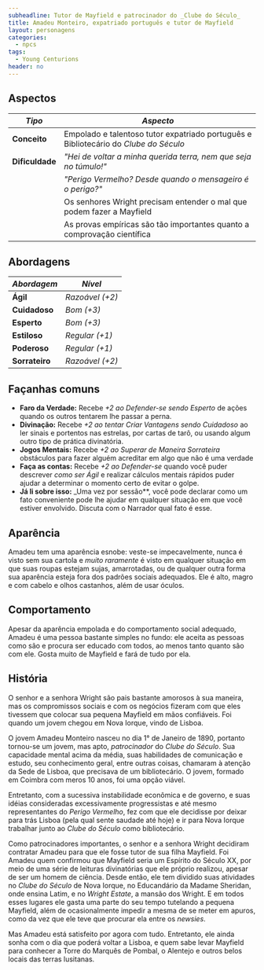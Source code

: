 ```yaml
---
subheadline: Tutor de Mayfield e patrocinador do _Clube do Século_
title: Amadeu Monteiro, expatriado português e tutor de Mayfield
layout: personagens
categories:
  - npcs 
tags:
  - Young Centurions
header: no
---
```


## Aspectos

| ***Tipo***       | ***Aspecto***                                                                        |
|------------------|--------------------------------------------------------------------------------------|
| __Conceito__     | Empolado e talentoso tutor expatriado português e Bibliotecário do _Clube do Século_ |
| __Dificuldade__  | _"Hei de voltar a minha querida terra, nem que seja no túmulo!"_                     |
|                  | _"Perigo Vermelho? Desde quando o mensageiro é o perigo?"_                           |
|                  | Os senhores Wright precisam entender o mal que podem fazer a Mayfield                |
|                  | As provas empíricas são tão importantes quanto a comprovação científica              |

## Abordagens

| ***Abordagem*** | ***Nível***     |
|-----------------|-----------------|
| __Ágil__        | _Razoável (+2)_ |
| __Cuidadoso__   | _Bom (+3)_      |
| __Esperto__     | _Bom (+3)_      |
| __Estiloso__    | _Regular (+1)_  |
| __Poderoso__    | _Regular (+1)_  |
| __Sorrateiro__  | _Razoável (+2)_ |

## Façanhas comuns 

+ **Faro da Verdade:** Recebe _+2 ao Defender-se sendo Esperto_ de ações quando os outros tentarem lhe passar a perna.
+ **Divinação:** Recebe _+2 ao tentar Criar Vantagens sendo Cuidadoso_ ao ler sinais e portentos nas estrelas, por cartas de tarô, ou usando algum outro tipo de prática divinatória.
+ **Jogos Mentais:** Recebe _+2 ao Superar de Maneira Sorrateira_ obstáculos para fazer alguém acreditar em algo que não é uma verdade
+ **Faça as contas:** Recebe _+2 ao Defender-se_ quando você puder descrever _como ser Ágil_ e realizar cálculos mentais rápidos puder ajudar a determinar o momento certo de evitar o golpe.
+ **Já li sobre isso:** _Uma vez por sessão**, você pode declarar como um fato conveniente pode lhe ajudar em qualquer situação em que você estiver envolvido. Discuta com o Narrador qual fato é esse.

## Aparência

Amadeu tem uma aparência esnobe: veste-se impecavelmente, nunca é visto sem sua cartola e _muito raramente_ é visto em qualquer situação em que suas roupas estejam sujas, amarrotadas, ou de qualquer outra forma sua aparência esteja fora dos padrões sociais adequados. Ele é alto, magro e com cabelo e olhos castanhos, além de usar óculos.

## Comportamento

Apesar da aparência empolada e do comportamento social adequado, Amadeu é uma pessoa bastante simples no fundo: ele aceita as pessoas como são e procura ser educado com todos, ao menos tanto quanto são com ele. Gosta muito de Mayfield e fará de tudo por ela.

## História

O senhor e a senhora Wright são pais bastante amorosos à sua maneira, mas os compromissos sociais e com os negócios fizeram com que eles tivessem que colocar sua pequena Mayfield em mãos confiáveis. Foi quando um jovem chegou em Nova Iorque, vindo de Lisboa.

O jovem Amadeu Monteiro nasceu no dia 1° de Janeiro de 1890, portanto tornou-se um jovem, mas apto, _patrocinador_ do _Clube do Século_. Sua capacidade mental acima da média, suas habilidades de comunicação e estudo, seu conhecimento geral, entre outras coisas, chamaram à atenção da Sede de Lisboa, que precisava de um bibliotecário. O jovem, formado em Coimbra com meros 10 anos, foi uma opção viável.

Entretanto, com a sucessiva instabilidade econômica e de governo, e suas idéias consideradas excessivamente progressistas e até mesmo representantes do _Perigo Vermelho_, fez com que ele decidisse por deixar para trás Lisboa (pela qual sente saudade até hoje) e ir para Nova Iorque trabalhar junto ao _Clube do Século_ como bibliotecário.

Como patrocinadores importantes, o senhor e a senhora Wright decidiram contratar Amadeu para que ele fosse tutor de  sua filha Mayfield. Foi Amadeu quem confirmou que Mayfield seria um Espírito do Século XX, por meio de uma série de leituras divinatórias que ele próprio realizou, apesar de ser um homem de ciência. Desde então, ele tem dividido suas atividades no _Clube do Século_ de Nova Iorque, no Educandário da Madame Sheridan, onde ensina Latim, e no _Wright Estate_, a mansão dos Wright. E em todos esses lugares ele gasta uma parte do seu tempo tutelando a pequena Mayfield, além de ocasionalmente impedir a mesma de se meter em apuros, como da vez que ele teve que procurar ela entre os _newsies_.

Mas Amadeu está satisfeito por agora com tudo. Entretanto, ele ainda sonha com o dia que poderá voltar a Lisboa, e quem sabe levar Mayfield para conhecer a Torre do Marquês de Pombal, o Alentejo e outros belos locais das terras lusitanas.
